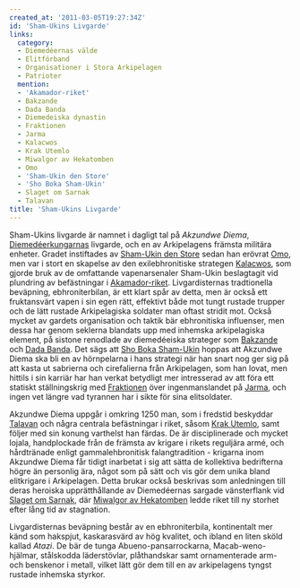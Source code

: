 ```yaml
---
created_at: '2011-03-05T19:27:34Z'
id: 'Sham-Ukins Livgarde'
links:
  category:
  - Diemedéernas välde
  - Elitförband
  - Organisationer i Stora Arkipelagen
  - Patrioter
  mention:
  - 'Akamador-riket'
  - Bakzande
  - Dada Banda
  - Diemedeiska dynastin
  - Fraktionen
  - Jarma
  - Kalacwos
  - Krak Utemlo
  - Miwalgor av Hekatomben
  - Omo
  - 'Sham-Ukin den Store'
  - 'Sho Boka Sham-Ukin'
  - Slaget om Sarnak
  - Talavan
title: 'Sham-Ukins Livgarde'
---
```


Sham-Ukins livgarde är namnet i dagligt tal på *Akzundwe Diema*, [Diemedéerkungarnas] livgarde, och
en av Arkipelagens främsta militära enheter. Gradet instiftades av [Sham-Ukin den Store] sedan han
erövrat [Omo], men var i stort en skapelse av den exilebhronitiske strategen [Kalacwos], som gjorde
bruk av de omfattande vapenarsenaler Sham-Ukin beslagtagit vid plundring av befästningar i
[Akamador-riket]. Livgardisternas tradtionella beväpning, ebhroniterbilan, är ett klart spår av
detta, men är också ett fruktansvärt vapen i sin egen rätt, effektivt både mot tungt rustade trupper
och de lätt rustade Arkipelagiska soldater man oftast stridit mot. Också mycket av gardets
organisation och taktik bär ebhronitiska influenser, men dessa har genom seklerna blandats upp med
inhemska arkipelagiska element, på sistone renodlade av diemedéeiska strateger som [Bakzande] och
[Dada Banda]. Det sägs att [Sho Boka Sham-Ukin] hoppas att Akzundwe Diema ska bli en av hörnpelarna
i hans strategi när han snart nog ger sig på att kasta ut sabrierna och cirefalierna från
Arkipelagen, som han lovat, men hittils i sin karriär har han verkat betydligt mer intresserad av
att föra ett statiskt ställningskrig med [Fraktionen] över ingenmanslandet på [Jarma], och ingen vet
längre vad tyrannen har i sikte för sina elitsoldater.

Akzundwe Diema uppgår i omkring 1250 man, som i fredstid beskyddar [Talavan] och några centrala
befästningar i riket, såsom [Krak Utemlo], samt följer med sin konung varthelst han färdas. De är
disciplinerade och mycket lojala, handplockade från de främsta av krigare i rikets reguljära armé,
och hårdtränade enligt gammalehbronitisk falangtradition - krigarna inom Akzundwe Diema får tidigt
inarbetat i sig att sätta de kollektiva bedrifterna högre än personlig ära, något som på sätt och
vis gör dem unika bland elitkrigare i Arkipelagen. Detta brukar också beskrivas som anledningen till
deras heroiska upprätthållande av Diemedéernas sargade vänsterflank vid [Slaget om Sarnak], där
[Miwalgor av Hekatomben] ledde riket till ny storhet efter lång tid av stagnation.

Livgardisternas beväpning består av en ebhroniterbila, kontinentalt mer känd som hakspjut,
kaskarasvärd av hög kvalitet, och ibland en liten sköld kallad *Atazi*. De bär de tunga
Abueno-pansarrockarna, Macab-weno-hjälmar, stålskodda läderstövlar, plåthandskar samt ornamenterade
arm- och benskenor i metall, vilket lätt gör dem till en av arkipelagens tyngst rustade inhemska
styrkor.

  [Diemedéerkungarnas]: Diemedeiska_dynastin
  [Sham-Ukin den Store]: Sham-Ukin_den_Store
  [Omo]: Omo
  [Kalacwos]: Kalacwos
  [Akamador-riket]: Akamador-riket
  [Bakzande]: Bakzande
  [Dada Banda]: Dada_Banda
  [Sho Boka Sham-Ukin]: Sho_Boka_Sham-Ukin
  [Fraktionen]: Fraktionen
  [Jarma]: Jarma
  [Talavan]: Talavan
  [Krak Utemlo]: Krak_Utemlo
  [Slaget om Sarnak]: Slaget_om_Sarnak
  [Miwalgor av Hekatomben]: Miwalgor_av_Hekatomben